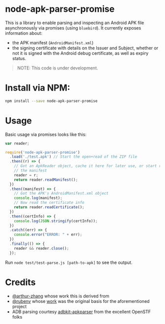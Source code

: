 node-apk-parser-promise
===

This is a library to enable parsing and inspecting an Android APK file
asynchronously via promises (using `bluebird`). It currently exposes
information about:
* the APK manifest (`AndroidManifest.xml`)
* the signing certificate with details on the Issuer and Subject, whether
  or not it is signed with the Android debug certificate, as well as expiry
  status.

>NOTE: This code is under development.

# Install via NPM:

```bash
npm install --save node-apk-parser-promise
```

# Usage

Basic usage via promises looks like this:

```javascript
var reader;

require('node-apk-parser-promise')
  .load('./test.apk') // Start the open+read of the ZIP file
  .then((r) => {
    // Got an ApkReader object, cache it here for later use, or start reading
    // the manifest
    reader = r;
    return reader.readManifest();
  })
  .then((manifest) => {
    // Got the APK's AndroidManifest.xml object
    console.log(manifest);
    // Now read the certificate info
    return reader.readCertificate();
  })
  .then((certInfo) => {
    console.log(JSON.stringify(certInfo));
  })
  .catch((err) => {
    console.error("ERROR: " + err);
  })
  .finally(() => {
    reader && reader.close();
  });
```

Run `node test/test-parse.js [path-to-apk]` to see the output.

# Credits

* [@arthur-zhang](https://github.com/arthur-zhang) whose work this is derived from
* [@rubenv](https://github.com/rubenv) whose [work](https://github.com/rubenv/node-apk-parser)
  was the original basis for the aforementioned project
* ADB parsing courtesy [adbkit-apkparser](https://github.com/openstf/adbkit-apkreader) from the
  excellent OpenSTF folks
